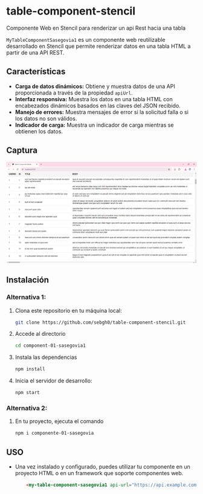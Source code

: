 # table-component-stencil
Componente Web en Stencil para renderizar un api Rest hacia una tabla

`MyTableComponentSasegovia1` es un componente web reutilizable desarrollado en Stencil que permite renderizar datos en una tabla HTML a partir de una API REST.

## Características

- **Carga de datos dinámicos:** Obtiene y muestra datos de una API proporcionada a través de la propiedad `apiUrl`.
- **Interfaz responsiva:** Muestra los datos en una tabla HTML con encabezados dinámicos basados en las claves del JSON recibido.
- **Manejo de errores:** Muestra mensajes de error si la solicitud falla o si los datos no son válidos.
- **Indicador de carga:** Muestra un indicador de carga mientras se obtienen los datos.


## Captura
![alt text](<img/image.png>) 
## Instalación
### Alternativa 1:

1. Clona este repositorio en tu máquina local:

   ```bash
   git clone https://github.com/sebgh0/table-component-stencil.git
    ```

2. Accede al directorio 
    ```bash
    cd component-01-sasegovia1
    ```

3. Instala las dependencias
    ```bash
    npm install
    ``` 
4. Inicia el servidor de desarrollo:
    ```bash
    npm start
    ```

### Alternativa 2:

1. En tu proyecto, ejecuta el comando
    ```bash
    npm i componente-01-sasegovia
    ```

## USO
- Una vez instalado y configurado, puedes utilizar tu componente en un proyecto HTML o en un framework que soporte componentes web.
    ```html
        <my-table-component-sasegovia1 api-url="https://api.example.com/products"></my-table-component-sasegovia1>
    ```
